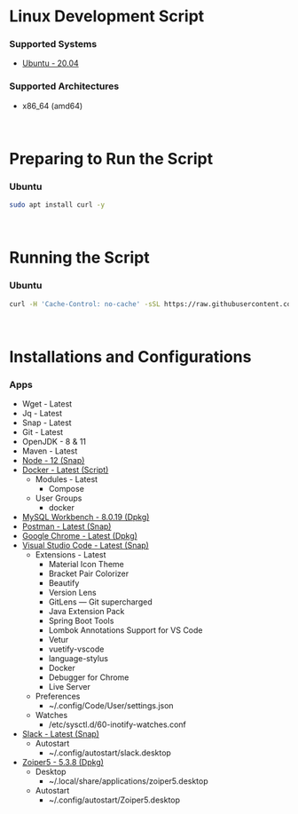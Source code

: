 # Linux Development Script

### Supported Systems
* [Ubuntu - 20.04](https://ubuntu.com/)

### Supported Architectures
* x86_64 (amd64)

<br/>

# Preparing to Run the Script

### Ubuntu
```bash
sudo apt install curl -y
```

<br/>

# Running the Script

### Ubuntu
```bash
curl -H 'Cache-Control: no-cache' -sSL https://raw.githubusercontent.com/daniloancilotto/linux-development-script/master/linux-development-ubuntu.sh | bash
```

<br/>

# Installations and Configurations

### Apps
* Wget - Latest
* Jq - Latest
* Snap - Latest
* Git - Latest
* OpenJDK - 8 & 11
* Maven - Latest
* [Node - 12 (Snap)](https://snapcraft.io/node)
* [Docker - Latest (Script)](https://get.docker.com)
  * Modules - Latest
    * Compose
  * User Groups
    * docker
* [MySQL Workbench - 8.0.19 (Dpkg)](https://dev.mysql.com/downloads/workbench/)
* [Postman - Latest (Snap)](https://snapcraft.io/postman)
* [Google Chrome - Latest (Dpkg)](https://www.google.com/chrome/)
* [Visual Studio Code - Latest (Snap)](https://snapcraft.io/code)
  * Extensions - Latest
    * Material Icon Theme
    * Bracket Pair Colorizer
    * Beautify
    * Version Lens
    * GitLens — Git supercharged
    * Java Extension Pack
    * Spring Boot Tools
    * Lombok Annotations Support for VS Code
    * Vetur
    * vuetify-vscode
    * language-stylus
    * Docker
    * Debugger for Chrome
    * Live Server
  * Preferences
    * ~/.config/Code/User/settings.json
  * Watches
    * /etc/sysctl.d/60-inotify-watches.conf
* [Slack - Latest (Snap)](https://snapcraft.io/slack)
  * Autostart
    * ~/.config/autostart/slack.desktop
* [Zoiper5 - 5.3.8 (Dpkg)](https://www.zoiper.com/)
  * Desktop
    * ~/.local/share/applications/zoiper5.desktop
  * Autostart
    * ~/.config/autostart/Zoiper5.desktop
